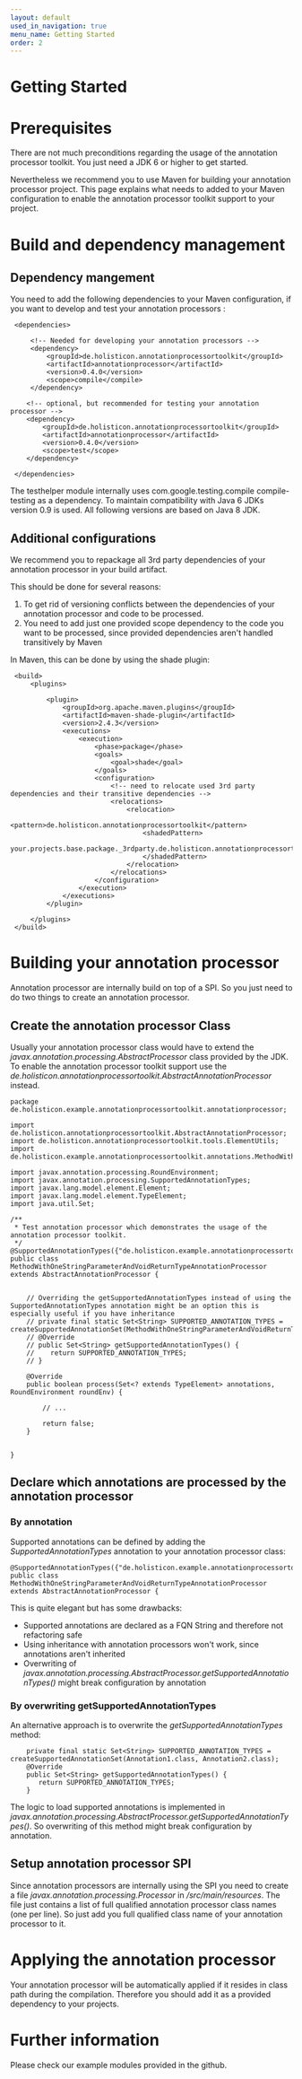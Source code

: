 ```yaml
---
layout: default
used_in_navigation: true
menu_name: Getting Started
order: 2
---
```

# Getting Started

# Prerequisites

There are not much preconditions regarding the usage of the annotation processor toolkit.
You just need a JDK 6 or higher to get started.

Nevertheless we recommend you to use Maven for building your annotation processor project.
This page explains what needs to added to your Maven configuration to enable the annotation processor toolkit support to your project.

# Build and dependency management
## Dependency mangement

You need to add the following dependencies to your Maven configuration, if you want to develop and test your annotation processors :

     <dependencies>

         <!-- Needed for developing your annotation processors -->
         <dependency>
             <groupId>de.holisticon.annotationprocessortoolkit</groupId>
             <artifactId>annotationprocessor</artifactId>
             <version>0.4.0</version>
             <scope>compile</compile>
         </dependency>

        <!-- optional, but recommended for testing your annotation processor -->
        <dependency>
            <groupId>de.holisticon.annotationprocessortoolkit</groupId>
            <artifactId>annotationprocessor</artifactId>
            <version>0.4.0</version>
            <scope>test</scope>
        </dependency>

     </dependencies>

The testhelper module internally uses com.google.testing.compile compile-testing as a dependency.
To maintain compatibility with Java 6 JDKs version 0.9 is used. All following versions are based on Java 8 JDK.

## Additional configurations

We recommend you to repackage all 3rd party dependencies of your annotation processor in your build artifact.

This should be done for several reasons:

1. To get rid of versioning conflicts between the dependencies of your annotation processor and code to be processed.
2. You need to add just one provided scope dependency to the code you want to be processed, since provided dependencies aren't handled transitively by Maven

In Maven, this can be done by using the shade plugin:

     <build>
         <plugins>

             <plugin>
                 <groupId>org.apache.maven.plugins</groupId>
                 <artifactId>maven-shade-plugin</artifactId>
                 <version>2.4.3</version>
                 <executions>
                     <execution>
                         <phase>package</phase>
                         <goals>
                             <goal>shade</goal>
                         </goals>
                         <configuration>
                             <!-- need to relocate used 3rd party dependencies and their transitive dependencies -->
                             <relocations>
                                 <relocation>
                                     <pattern>de.holisticon.annotationprocessortoolkit</pattern>
                                     <shadedPattern>
                                         your.projects.base.package._3rdparty.de.holisticon.annotationprocessortoolkit
                                     </shadedPattern>
                                 </relocation>
                             </relocations>
                         </configuration>
                     </execution>
                 </executions>
             </plugin>

         </plugins>
     </build>

# Building your annotation processor

Annotation processor are internally build on top of a SPI.
So you just need to do two things to create an annotation processor.

## Create the annotation processor Class

Usually your annotation processor class would have to extend the _javax.annotation.processing.AbstractProcessor_ class provided by the JDK.
To enable the annotation processor toolkit support use the _de.holisticon.annotationprocessortoolkit.AbstractAnnotationProcessor_ instead.

    package de.holisticon.example.annotationprocessortoolkit.annotationprocessor;

    import de.holisticon.annotationprocessortoolkit.AbstractAnnotationProcessor;
    import de.holisticon.annotationprocessortoolkit.tools.ElementUtils;
    import de.holisticon.example.annotationprocessortoolkit.annotations.MethodWithOneStringParameterAndVoidReturnTypeAnnotation;

    import javax.annotation.processing.RoundEnvironment;
    import javax.annotation.processing.SupportedAnnotationTypes;
    import javax.lang.model.element.Element;
    import javax.lang.model.element.TypeElement;
    import java.util.Set;

    /**
     * Test annotation processor which demonstrates the usage of the annotation processor toolkit.
     */
    @SupportedAnnotationTypes({"de.holisticon.example.annotationprocessortoolkit.annotations.MethodWithOneStringParameterAndVoidReturnTypeAnnotation"})
    public class MethodWithOneStringParameterAndVoidReturnTypeAnnotationProcessor extends AbstractAnnotationProcessor {


        // Overriding the getSupportedAnnotationTypes instead of using the SupportedAnnotationTypes annotation might be an option this is especially useful if you have inheritance
        // private final static Set<String> SUPPORTED_ANNOTATION_TYPES = createSupportedAnnotationSet(MethodWithOneStringParameterAndVoidReturnTypeAnnotation.class);
        // @Override
        // public Set<String> getSupportedAnnotationTypes() {
        //    return SUPPORTED_ANNOTATION_TYPES;
        // }

        @Override
        public boolean process(Set<? extends TypeElement> annotations, RoundEnvironment roundEnv) {

            // ...

            return false;
        }


    }

## Declare which annotations are processed by the annotation processor

### By annotation

Supported annotations can be defined by adding the _SupportedAnnotationTypes_ annotation to your annotation processor class:

    @SupportedAnnotationTypes({"de.holisticon.example.annotationprocessortoolkit.annotations.MethodWithOneStringParameterAndVoidReturnTypeAnnotation"})
    public class MethodWithOneStringParameterAndVoidReturnTypeAnnotationProcessor extends AbstractAnnotationProcessor {

This is quite elegant but has some drawbacks:

- Supported annotations are declared as a FQN String and therefore not refactoring safe
- Using inheritance with annotation processors won't work, since annotations aren't inherited
- Overwriting of _javax.annotation.processing.AbstractProcessor.getSupportedAnnotationTypes()_ might break configuration by annotation

### By overwriting getSupportedAnnotationTypes

An alternative approach is to overwrite the _getSupportedAnnotationTypes_ method:

        private final static Set<String> SUPPORTED_ANNOTATION_TYPES = createSupportedAnnotationSet(Annotation1.class, Annotation2.class);
        @Override
        public Set<String> getSupportedAnnotationTypes() {
           return SUPPORTED_ANNOTATION_TYPES;
        }

The logic to load supported annotations is implemented in _javax.annotation.processing.AbstractProcessor.getSupportedAnnotationTypes()_.
So overwriting of this method might break configuration by annotation.

## Setup annotation processor SPI

Since annotation processors are internally using the SPI you need to create a file _javax.annotation.processing.Processor_ in _/src/main/resources_.
The file just contains a list of full qualified annotation processor class names (one per line).
So just add you full qualified class name of your annotation processor to it.

# Applying the annotation processor
Your annotation processor will be automatically applied if it resides in class path during the compilation.
Therefore you should add it as a provided dependency to your projects.


# Further information
Please check our example modules provided in the github.

